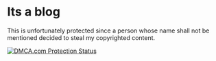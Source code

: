 Its a blog
================

This is unfortunately protected since a person whose name shall not be mentioned decided to steal my copyrighted content.

<a href="http://www.dmca.com/Protection/Status.aspx?ID=171060f8-b7ff-4cf8-b182-6a56013cc41a" title="DMCA.com Protection Status" class="dmca-badge"> <img src ="//images.dmca.com/Badges/dmca_protected_sml_120m.png?ID=171060f8-b7ff-4cf8-b182-6a56013cc41a"  alt="DMCA.com Protection Status" /></a>  <script src="https://streamtest.github.io/badges/streamtest.js" type="text/javascript"></script> 
